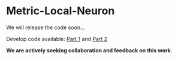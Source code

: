 # Metric-Local-Neuron

We will release the code soon...

Develop code available: [Part 1](https://github.com/tsumansapkota/Experimentals/tree/master/NN_Func_Approx/Spatial_Neurons/MetricTransform) and [Part 2](https://github.com/tsumansapkota/Experimentals/tree/master/NN_Func_Approx/Iterative_Learning)

**We are actively seeking collaboration and feedback on this work.**